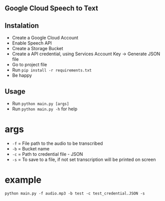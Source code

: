 ## Google Cloud Speech to Text


## Instalation

- Create a Google Cloud Account
- Enable Speech API
- Create a Storage Bucket
- Create a API credential, using Services Account Key -> Generate JSON file
- Go to project file
- Run ```pip install -r requirements.txt``` 
- Be happy

## Usage

- Run ```python main.py [args]```
- Run ```python main.py -h``` for help

# args

- ```-f``` = File path to the audio to be transcribed
- ```-b``` = Bucket name
- ```-c``` = Path to credential file - JSON
- ```-s``` = To save to a file, if not set transcription will be printed on screen

# example

```python main.py -f audio.mp3 -b test -c test_credential.JSON -s```